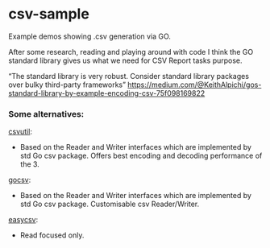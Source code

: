 # csv-sample
Example demos showing .csv generation via GO.

After some research, reading and playing around with code I think the GO standard library gives us what we need for CSV Report tasks purpose. 

“The standard library is very robust. Consider standard library packages over bulky third-party frameworks” https://medium.com/@KeithAlpichi/gos-standard-library-by-example-encoding-csv-75f098169822
 
### Some alternatives:

[csvutil](https://github.com/jszwec/csvutil):
- Based on the Reader and Writer interfaces which are implemented by std Go csv package. 
 Offers best encoding and decoding performance of the 3.

[gocsv](https://github.com/gocarina/gocsv):
- Based on the Reader and Writer interfaces which are implemented by std Go csv package.
Customisable csv Reader/Writer.

[easycsv](https://github.com/yunabe/easycsv):
- Read focused only.
